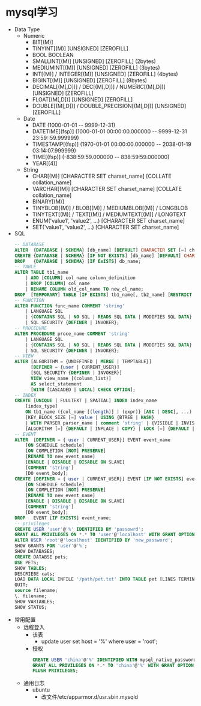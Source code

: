 # mysql学习
- Data Type
  - Numeric
    - BIT[(M)]
    - TINYINT[(M)] [UNSIGNED] [ZEROFILL]
    - BOOL BOOLEAN
    - SMALLINT[(M)] [UNSIGNED] [ZEROFILL] (2bytes)
    - MEDIUMINT[(M)] [UNSIGNED] [ZEROFILL] (3bytes)
    - INT[(M)] / INTEGER[(M)] [UNSIGNED] [ZEROFILL] (4bytes)
    - BIGINT[(M)] [UNSIGNED] [ZEROFILL] (8bytes)
    - DECIMAL[(M[,D])] / DEC[(M[,D])] / NUMERIC[(M[,D])] [UNSIGNED] [ZEROFILL]
    - FLOAT[(M[,D])] [UNSIGNED] [ZEROFILL]
    - DOUBLE[(M[,D])] / DOUBLE_PRECISION[(M[,D])] [UNSIGNED] [ZEROFILL]
  - Date
    - DATE (1000-01-01 -- 9999-12-31)
    - DATETIME[(fsp)] (1000-01-01 00:00:00.000000 -- 9999-12-31 23:59::59.999999)
    - TIMESTAMP[(fsp)] (1970-01-01 00:00:00.000000 -- 2038-01-19 03:14:07.999999)
    - TIME[(fsp)] (-838:59:59.000000 -- 838:59:59.000000)
    - YEAR[(4)]
  - String
    - CHAR[(M)] [CHARACTER SET charset_name] [COLLATE collation_name]
    - VARCHAR[(M)] [CHARACTER SET charset_name] [COLLATE collation_name]
    - BINARY[(M)]
    - TINYBLOB[(M)] / BLOB[(M)] / MEDIUMBLOB[(M)] / LONGBLOB
    - TINYTEXT[(M)] / TEXT[(M)] / MEDIUMTEXT[(M)] / LONGTEXT
    - ENUM('value1', 'value2', ...) [CHARACTER SET charset_name]
    - SET('value1', 'value2', ...) [CHARACTER SET charset_name]
- SQL
    ```sql
    -- DATABASE
    ALTER  {DATABASE | SCHEMA} [db_name] [DEFAULT] CHARACTER SET [=] charset_name;
    CREATE {DATABASE | SCHEMA} [IF NOT EXISTS] [db_name] [DEFAULT] CHARACTER SET [=] charset_name;
    DROP   {DATABASE | SCHEMA} [IF ExISTS] db_name;
    -- TABLE
    ALTER TABLE tb1_name
        | ADD [COLUMN] col_name column_definition
        | DROP [COLUMN] col_name
        | RENAME COLUMN old_col_name TO new_cl_name;
    DROP  [TEMPORARY] TABLE [IF EXISTS] tb1_name[, tb2_name] [RESTRICT | CASCADE];
    -- FUNCTION
    ALTER FUNCTION func_name COMMENT 'string'
        | LANGUAGE SQL 
        | {CONTAINS SQL | NO SQL | READS SQL DATA | MODIFIES SQL DATA}
        | SQL SECURITY {DEFINER | INVOKER};
    -- PROCEDURE
    ALTER PROCEDURE proce_name COMMENT 'string'
        | LANGUAGE SQL 
        | {CONTAINS SQL | NO SQL | READS SQL DATA | MODIFIES SQL DATA}
        | SQL SECURITY {DEFINER | INVOKER};
    -- VIEW
    ALTER [ALGORITHM = {UNDEFINED | MERGE | TEMPTABLE}]
          [DEFINER = {user | CURRENT_USER}]
          [SQL SECURITY {DEFINER | INVOKER}]
          VIEW view_name [(column_list)]
          AS select_statement
          [WITH [CASCADED | LOCAL] CHECK OPTION];
    -- INDEX
    CREATE [UNIQUE | FULLTEXT | SPATIAL] INDEX index_name
        [index_type]
        ON tb1_name ({col_name [(length)] | (expr)} [ASC | DESC], ...)
        [KEY_BLOCK_SIZE [=] value | USING {BTREE | HASH}
        | WITH PARSER parser_name | comment 'string' | {VISIBLE | INVISIBLE}]
        [ALGORITHM [=] {DEFAULT | INPLACE | COPY} | LOCK [=] {DEFAULT | NONE | SHARED | EXCLUSIVE}]
    -- EVENT
    ALTER  [DEFINER = { user | CURRENT_USER}] EVENT event_name 
        [ON SCHEDULE schedule]
        [ON COMPLETION [NOT] PRESERVE]
        [RENAME TO new_event_name]
        [ENABLE | DISABLE | DISABLE ON SLAVE]
        [COMMENT 'string']
        [DO event_body];
    CREATE [DEFINER = { user | CURRENT_USER}] EVENT [IF NOT EXISTS] event_name
        [ON SCHEDULE schedule]
        [ON COMPLETION [NOT] PRESERVE]
        [RENAME TO new_event_name]
        [ENABLE | DISABLE | DISABLE ON SLAVE]
        [COMMENT 'string']
        [DO event_body];
    DROP   EVENT [IF EXISTS] event_name;
    -- privileges
    CREATE USER 'user'@'%' IDENTIFIED BY 'passowrd';
    GRANT ALL PRIVILEGES ON *.* TO 'user'@'localhost' WITH GRANT OPTION;
    ALTER USER 'root'@'localhost' IDENTIFIED BY 'new_password';
    SHOW GRANTS FOR 'user'@'%';
    SHOW DATABASES;
    CREATE DATABSE pets;
    USE PETS;
    SHOW TABLES;
    DESCRIEBE cats;
    LOAD DATA LOCAL INFILE '/path/pet.txt' INTO TABLE pet [LINES TERMINATED BY '\r\n';
    QUIT;
    source filename;
    \. filename;
    SHOW VARIABLES;
    SHOW STATUS;
    ```
- 常用配置
  - 远程登入
    - 该表
      - update user set host = '%' where user = 'root';
    - 授权
      ```sql
      CREATE USER 'china'@'%' IDENTIFIED WITH mysql_native_password BY 'chinese';
      GRANT ALL PRIVILEGES ON *.* TO 'china'@'%' WITH GRANT OPTION;
      FLUSH PRIVILEGES;
      ```
  - 通用日志
    - ubuntu
      - 改文件/etc/apparmor.d/usr.sbin.mysqld